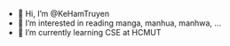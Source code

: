 - 👋 Hi, I’m @KeHamTruyen
- 👀 I’m interested in reading manga, manhua, manhwa, ...
- 🌱 I’m currently learning CSE  at HCMUT

<!---
KeHamTruyen/KeHamTruyen is a ✨ special ✨ repository because its `README.md` (this file) appears on your GitHub profile.
You can click the Preview link to take a look at your changes.
--->
